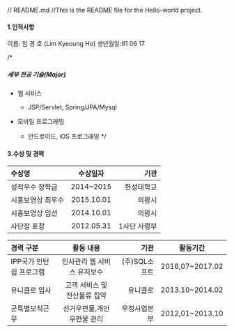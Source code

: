 // README.md
//This is the README file for the Hello-world project.

#### 1.인적사항

이름: 임 경 호 (Lim Kyeoung Ho)
생년월일:91 06 17

/*
##### 세부 전공 기술(Major)

* 웹 서비스
  * JSP/Servlet, Spring/JPA/Mysql

* 모바일 프로그래밍
  * 안드로이드, iOS 프로그래밍
*/



#### 3.수상 및 경력

| 수상명 | 수상일자 | 기관 |
| :---         |     :---:      |          ---: |
| 성적우수 장학금  | 2014~2015    | 한성대학교   |
| 시홍보영상 최우수     | 2015.10.01      | 의왕시      |
| 시홍보영상 입선  | 2014.10.01    | 의왕시   |
| 사단장 표창     | 2012.05.31     | 1사단 사령부     |

| 경력 구분 | 활동 내용 | 기관 |활동기간 |
| :---         |     :---:      |          ---: |    :---:      | 
| IPP국가 인턴쉽 프로그램 | 인사관리 웹 서비스 유지보수   | (주)SQL소프트   |2016,07~2017.02  |
| 유니클로 입사 | 고객 서비스 및 전산물류 집약    | 유니클로     |2013.10~2014.02  |
| 군특별보직근무| 선거우편물,개인우편물 관리 | 우정사업본부   |2012,01~2013.10  |









